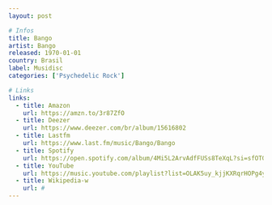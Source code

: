 ```yaml
---
layout: post

# Infos
title: Bango
artist: Bango
released: 1970-01-01
country: Brasil
label: Musidisc
categories: ['Psychedelic Rock']

# Links
links:
  - title: Amazon
    url: https://amzn.to/3r87ZfO
  - title: Deezer
    url: https://www.deezer.com/br/album/15616802
  - title: Lastfm
    url: https://www.last.fm/music/Bango/Bango
  - title: Spotify
    url: https://open.spotify.com/album/4Mi5L2ArvAdfFUSs8TeXqL?si=sfOTGRNFTNCjgTmWpvqVSg
  - title: YouTube
    url: https://music.youtube.com/playlist?list=OLAK5uy_kjjKXRqrHOPg4ycCcv1ss6I0BKQhai818
  - title: Wikipedia-w
    url: #
---
```


